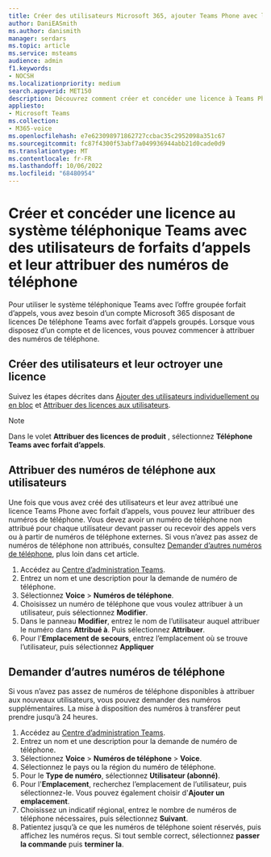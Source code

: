 ```yaml
---
title: Créer des utilisateurs Microsoft 365, ajouter Teams Phone avec licences de forfait d’appels et attribuer des numéros de téléphone
author: DaniEASmith
ms.author: danismith
manager: serdars
ms.topic: article
ms.service: msteams
audience: admin
f1.keywords:
- NOCSH
ms.localizationpriority: medium
search.appverid: MET150
description: Découvrez comment créer et concéder une licence à Teams Phone System avec les utilisateurs du forfait d’appels groupés et leur attribuer des numéros de téléphone.
appliesto:
- Microsoft Teams
ms.collection:
- M365-voice
ms.openlocfilehash: e7e623098971862727ccbac35c2952098a351c67
ms.sourcegitcommit: fc87f4300f53abf7a049936944abb21d0cade0d9
ms.translationtype: MT
ms.contentlocale: fr-FR
ms.lasthandoff: 10/06/2022
ms.locfileid: "68480954"
---
```

# <a name="create-and-license-teams-phone-system-with-calling-plan-bundle-users-and-assign-them-phone-numbers"></a>Créer et concéder une licence au système téléphonique Teams avec des utilisateurs de forfaits d’appels et leur attribuer des numéros de téléphone

Pour utiliser le système téléphonique Teams avec l’offre groupée forfait d’appels, vous avez besoin d’un compte Microsoft 365 disposant de licences De téléphone Teams avec forfait d’appels groupés. Lorsque vous disposez d’un compte et de licences, vous pouvez commencer à attribuer des numéros de téléphone.

## <a name="create-and-license-users"></a>Créer des utilisateurs et leur octroyer une licence

Suivez les étapes décrites dans [Ajouter des utilisateurs individuellement ou en bloc](/microsoft-365/admin/add-users/add-users) et [Attribuer des licences aux utilisateurs](/microsoft-365/admin/manage/assign-licenses-to-users).

> [!NOTE]
> Dans le volet **Attribuer des licences de produit** , sélectionnez **Téléphone Teams avec forfait d’appels**.

## <a name="assign-phone-numbers-to-users"></a>Attribuer des numéros de téléphone aux utilisateurs

Une fois que vous avez créé des utilisateurs et leur avez attribué une licence Teams Phone avec forfait d’appels, vous pouvez leur attribuer des numéros de téléphone. Vous devez avoir un numéro de téléphone non attribué pour chaque utilisateur devant passer ou recevoir des appels vers ou à partir de numéros de téléphone externes. Si vous n’avez pas assez de numéros de téléphone non attribués, consultez [Demander d’autres numéros de téléphone](#get-more-phone-numbers), plus loin dans cet article.

1. Accédez au [Centre d’administration Teams](https://admin.teams.microsoft.com).
2. Entrez un nom et une description pour la demande de numéro de téléphone.
3. Sélectionnez **Voice** > **Numéros de téléphone**.
4. Choisissez un numéro de téléphone que vous voulez attribuer à un utilisateur, puis sélectionnez **Modifier**.
5. Dans le panneau **Modifier**, entrez le nom de l’utilisateur auquel attribuer le numéro dans **Attribué à**. Puis sélectionnez **Attribuer**.
6. Pour l'**Emplacement de secours**, entrez l’emplacement où se trouve l’utilisateur, puis sélectionnez **Appliquer**

## <a name="get-more-phone-numbers"></a>Demander d’autres numéros de téléphone

Si vous n’avez pas assez de numéros de téléphone disponibles à attribuer aux nouveaux utilisateurs, vous pouvez demander des numéros supplémentaires. La mise à disposition des numéros à transférer peut prendre jusqu’à 24 heures.

1. Accédez au [Centre d’administration Teams](https://admin.teams.microsoft.com).
2. Entrez un nom et une description pour la demande de numéro de téléphone.
3. Sélectionnez **Voice** > **Numéros de téléphone** > **Voice**.
4. Sélectionnez le pays ou la région du numéro de téléphone.
5. Pour le **Type de numéro**, sélectionnez **Utilisateur (abonné)**.
6. Pour l'**Emplacement**, recherchez l’emplacement de l’utilisateur, puis sélectionnez-le. Vous pouvez également choisir d'**Ajouter un emplacement**.
7. Choisissez un indicatif régional, entrez le nombre de numéros de téléphone nécessaires, puis sélectionnez **Suivant**.
8. Patientez jusqu’à ce que les numéros de téléphone soient réservés, puis affichez les numéros reçus. Si tout semble correct, sélectionnez **passer la commande** puis **terminer la**.
